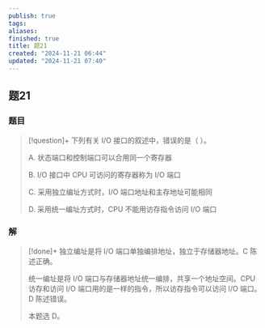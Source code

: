 ```yaml
---
publish: true
tags: 
aliases: 
finished: true
title: 题21
created: "2024-11-21 06:44"
updated: "2024-11-21 07:40"
---
```

## 题21
### 题目
> [!question]+
> 下列有关 I/O 接口的叙述中，错误的是（ ）。
> 
> A. 状态端口和控制端口可以合用同一个寄存器
> 
> B. I/O 接口中 CPU 可访问的寄存器称为 I/O 端口
> 
> C. 采用独立编址方式时，I/O 端口地址和主存地址可能相同
> 
> D. 采用统一编址方式时，CPU 不能用访存指令访问 I/O 端口
### 解
> [!done]+
> 独立编址是将 I/O 端口单独编排地址，独立于存储器地址。C 陈述正确。
> 
> 统一编址是将 I/O 端口与存储器地址统一编排，共享一个地址空间。CPU 访存和访问 I/O 端口用的是一样的指令，所以访存指令可以访问 I/O 端口。D 陈述错误。
> 
> 本题选 D。